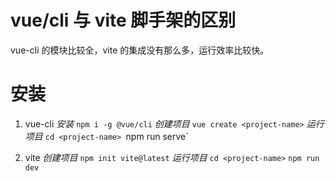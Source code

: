 # vue/cli 与 vite 脚手架的区别
vue-cli 的模块比较全，vite 的集成没有那么多，运行效率比较快。

# 安装
1. vue-cli
*安装*
`npm i -g @vue/cli`
*创建项目*
`vue create <project-name>`
*运行项目*
`cd <project-name>
`npm run serve`

2. vite
*创建项目*
`npm init vite@latest`
*运行项目*
`cd <project-name>`
`npm run dev`
